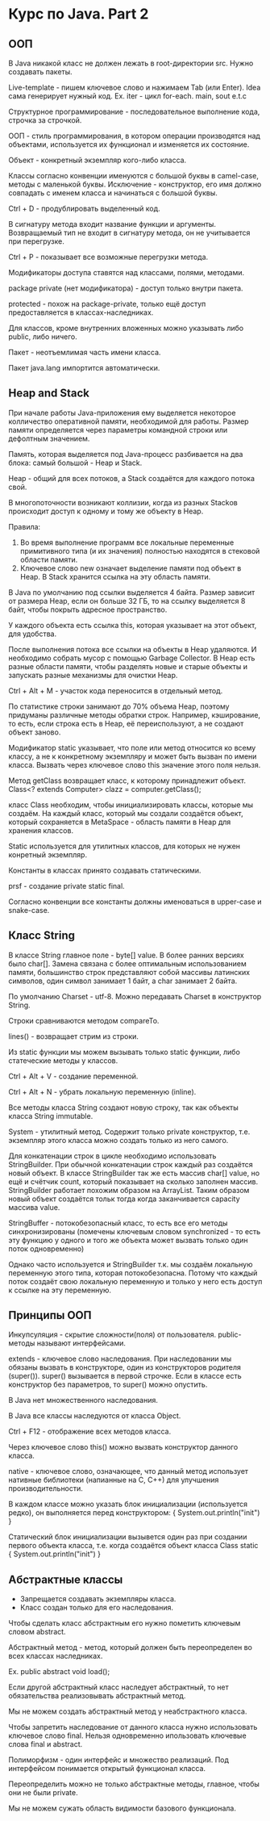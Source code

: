 # Курс по Java. Part 2 #
## ООП ##

В Java никакой класс не должен лежать в root-директории src. Нужно создавать пакеты.

Live-template - пишем ключевое слово и нажимаем Tab (или Enter). Idea сама генерирует нужный код.
Ex. iter - цикл for-each. main, sout e.t.c

Структурное программирование - последовательное выполнение кода, строчка за строчкой.

ООП - стиль программирования, в котором операции производятся над объектами, используется их функционал и изменяется их состояние.

Объект - конкретный экземпляр кого-либо класса.

Классы согласно конвенции именуются с большой буквы в camel-case, методы с маленькой буквы. Исключение - конструктор, его имя должно совпадать с именем класса и начинаться с большой буквы.

Ctrl + D - продублировать выделенный код.

В сигнатуру метода входит название функции и аргументы. Возвращаемый тип не входит в сигнатуру метода, он не учитывается при перегрузке.

Ctrl + P - показывает все возможные перегрузки метода.

Модификаторы доступа ставятся над классами, полями, методами.

package private (нет модификатора) - доступ только внутри пакета.

protected - похож на package-private, только ещё доступ предоставляется в классах-наследниках.

Для классов, кроме внутренних вложенных можно указывать либо public, либо ничего.

Пакет - неотъемлимая часть имени класса.

Пакет java.lang импортится автоматически.

## Heap and Stack

При начале работы Java-приложения ему выделяется некоторое колличество оперативной памяти, необходимой для работы. Размер памяти определяется через параметры командной строки или дефолтным значением.

Память, которая выделяется под Java-процесс разбивается на два блока: самый большой - Heap и Stack.

Heap - общий для всех потоков, а Stack создаётся для каждого потока свой.

В многопоточности возникают коллизии, когда из разных Stackов происходит доступ к одному и тому же объекту в Heap.

Правила:
1. Во время выполнение программ все локальные переменные примитивного типа (и их значения) полностью находятся в стековой области памяти. 
2. Ключевое слово new означает выделение памяти под объект в Heap. В Stack хранится ссылка на эту область памяти.

В Java по умолчанию под ссылки выделяется 4 байта. Размер зависит от размера Heap, если он больше 32 ГБ, то на ссылку выделяется 8 байт, чтобы покрыть адресное пространство.

У каждого объекта есть ссылка this, которая указывает на этот объект, для удобства.

После выполнения потока все ссылки на объекты в Heap удаляются. И необходимо собрать мусор с помощью Garbage Collector. В Heap есть разные области памяти, чтобы разделять новые и старые объекты и запускать разные механизмы для очистки Heap.

Ctrl + Alt + M - участок кода переносится в отдельный метод.

По статистике строки занимают до 70% объема Heap, поэтому придуманы различные методы обратки строк. 
Например, кэширование, то есть, если строка есть в Heap, её переиспользуют, а не создают объект заново.

Модификатор static указывает, что поле или метод относится ко всему классу, а не к конкретному экземпляру и может быть вызван по имени класса.
Вызвать через ключевое слово this значение этого поля нельзя.

Метод getClass возвращает класс, к которому принадлежит объект.
Class<? extends Computer> clazz = computer.getClass();

класс Class необходим, чтобы инициализировать классы, которые мы создаём. На каждый класс, который мы создали создаётся объект, который сохраняется в MetaSpace - область памяти в Heap для хранения классов.

Static используется для утилитных классов, для которых не нужен конретный экземпляр.

Константы в классах принято создавать статическими.

prsf - создание private static final.

Согласно конвенции все константы должны именоваться в upper-case и snake-case.

## Класс String

В классе String главное поле - byte[] value. В более ранних версиях было char[]. Замена связана с более оптимальным использованием памяти, большинство строк представляют собой массивы латинских символов, один символ занимает 1 байт, а char занимает 2 байта.

По умолчанию Charset - utf-8. Можно передавать Charset в конструктор String.

Строки сравниваются методом compareTo.

lines() - возвращает стрим из строки.

Из static функции мы можем вызывать только static функции, либо статеческие методы у классов.

Ctrl + Alt + V - создание переменной.

Ctrl + Alt + N - убрать локальную переменную (inline).

Все методы класса String создают новую строку, так как объекты класса String immutable.

System - утилитный метод. Содержит только private конструктор, т.е. экземпляр этого класса можно создать только из него самого.

Для конкатенации строк в цикле необходимо использовать StringBuilder. При обычной конкатенации строк каждый раз создаётся новый объект.
В классе StringBuilder так же есть массив char[] value, но ещё и счётчик count, который показывает на сколько заполнен массив.
StringBuilder работает похожим образом на ArrayList. Таким образом новый объект создаётся тольк тогда когда заканчивается capacity массива value.

StringBuffer - потокобезопасный класс, то есть все его методы синхронизированы (помечены ключевым словом synchronized - то есть эту функцию у одного и того же объекта может вызвать только один поток одновременно)

Однако часто используется и StringBuilder т.к. мы создаём локальную переменную этого типа, которая потокобезопасна. Потому что каждый поток создаёт свою локальную переменную и только у него есть доступ к ссылке на эту переменную.

## Принципы ООП

Инкупсуляция - скрытие сложности(поля) от пользователя.
public-методы называют интерфейсами.

extends - ключевое слово наследования. При наследовании мы обязаны вызвать в конструкторе, один из конструкторов родителя (super()).
super() вызывается в первой строчке.
Если в классе есть конструктор без параметров, то super() можно опустить.

В Java нет множественного наследования.

В Java все классы наследуются от класса Object.

Ctrl + F12 - отображение всех методов класса.

Через ключевое слово this() можно вызвать конструктор данного класса.

native - ключевое слово, означающее, что данный метод использует нативные библиотеки (напианные на С, С++) для улучшения производительности.

В каждом классе можно указать блок инициализации (используется редко), он выполняется перед конструктором:
 {
    System.out.println("init")
 }

Статический блок инициализации вызывется один раз при создании первого объекта класса, т.е. когда создаётся объект класса Class
 static {
    System.out.println("init")
 }


## Абстрактные классы

+ Запрещается создавать экземпляры класса.
+ Класс создан только для его наследования.

Чтобы сделать класс абстрактным его нужно пометить ключевым словом abstract.

Абстрактный метод - метод, который должен быть переопределен во всех классах наследниках.

Ex. public abstract void load();

Если другой абстрактный класс наследует абстрактный, то нет обязательства реализовывать абстрактный метод.

Мы не можем создать абстрактный метод у неабстрактного класса.

Чтобы запретить наследование от данного класса нужно использовать ключевое слово final. Нельзя одновременно ипользовать ключевые слова final и abstract.

Полиморфизм - один интерфейс и множество реализаций.
Под интерфейсом понимается открытый функционал класса.

Переопределить можно не только абстрактные методы, главное, чтобы они не были private.

Мы не можем сужать область видимости базового функционала.




































